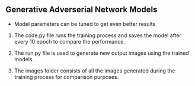 ## Generative Adverserial Network Models

* Model parameters can be tuned to get even better results

1. The code.py file runs the training process and saves the model after every 10 epoch to compare the performance.

2. The run.py file is used to generate new output images using the trained models.

3. The images folder consists of all the images generated during the training process for comparison purposes.
